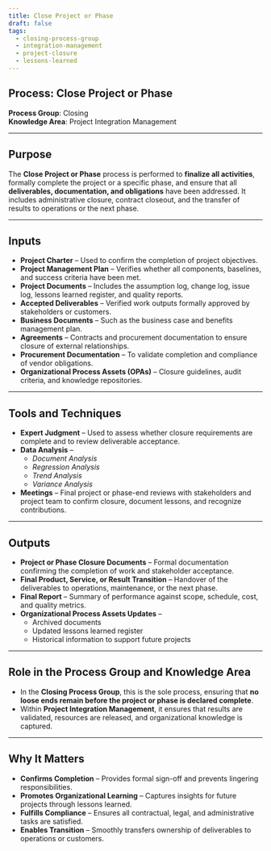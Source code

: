 ```yaml
---
title: Close Project or Phase  
draft: false  
tags:  
  - closing-process-group  
  - integration-management  
  - project-closure  
  - lessons-learned  
---
```


## Process: Close Project or Phase

**Process Group**: Closing  
**Knowledge Area**: Project Integration Management  

---

## Purpose

The **Close Project or Phase** process is performed to **finalize all activities**, formally complete the project or a specific phase, and ensure that all **deliverables, documentation, and obligations** have been addressed. It includes administrative closure, contract closeout, and the transfer of results to operations or the next phase.

---

## Inputs

- **Project Charter** – Used to confirm the completion of project objectives.
- **Project Management Plan** – Verifies whether all components, baselines, and success criteria have been met.
- **Project Documents** – Includes the assumption log, change log, issue log, lessons learned register, and quality reports.
- **Accepted Deliverables** – Verified work outputs formally approved by stakeholders or customers.
- **Business Documents** – Such as the business case and benefits management plan.
- **Agreements** – Contracts and procurement documentation to ensure closure of external relationships.
- **Procurement Documentation** – To validate completion and compliance of vendor obligations.
- **Organizational Process Assets (OPAs)** – Closure guidelines, audit criteria, and knowledge repositories.

---

## Tools and Techniques

- **Expert Judgment** – Used to assess whether closure requirements are complete and to review deliverable acceptance.
- **Data Analysis** –  
  - *Document Analysis*  
  - *Regression Analysis*  
  - *Trend Analysis*  
  - *Variance Analysis*  
- **Meetings** – Final project or phase-end reviews with stakeholders and project team to confirm closure, document lessons, and recognize contributions.

---

## Outputs

- **Project or Phase Closure Documents** – Formal documentation confirming the completion of work and stakeholder acceptance.
- **Final Product, Service, or Result Transition** – Handover of the deliverables to operations, maintenance, or the next phase.
- **Final Report** – Summary of performance against scope, schedule, cost, and quality metrics.
- **Organizational Process Assets Updates** –  
  - Archived documents  
  - Updated lessons learned register  
  - Historical information to support future projects

---

## Role in the Process Group and Knowledge Area

- In the **Closing Process Group**, this is the sole process, ensuring that **no loose ends remain before the project or phase is declared complete**.
- Within **Project Integration Management**, it ensures that results are validated, resources are released, and organizational knowledge is captured.

---

## Why It Matters

- **Confirms Completion** – Provides formal sign-off and prevents lingering responsibilities.
- **Promotes Organizational Learning** – Captures insights for future projects through lessons learned.
- **Fulfills Compliance** – Ensures all contractual, legal, and administrative tasks are satisfied.
- **Enables Transition** – Smoothly transfers ownership of deliverables to operations or customers.
